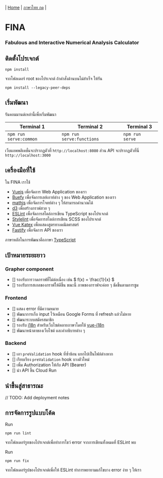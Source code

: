 | [Home](README.md) | [ภาษาไทย กด](docs/README-th.md) |

# FINA
### Fabulous and Interactive Numerical Analysis Calculator

## ติดตั้งโปรเจกต์
```
npm install
```
จากโฟลเดอร์ root ของโปรเจกต์ ถ้าคำสั่งด้านบนไม่สำเร็จ ให้รัน
```
npm install --legacy-peer-deps
```

## เริ่มพัฒนา
รันคอมมานด์เหล่านี้เพื่อเริ่มพัฒนา

| Terminal 1                  | Terminal 2                  | Terminal 3      |
| --------------------------- | --------------------------- | --------------- |
| `npm run serve:common`      | `npm run serve:functions`   | `npm run serve` |

เว็บแอพพลิเคชั่นจะปรากฏตัวที่ `http://localhost:8080` ส่วน API จะปรากฏตัวที่นี่ `http://localhost:3000`

## เครื่องมือที่ใช้
ใน FINA เราใช้
- [Vuejs](https://vuejs.org/) เพื่อจัดการ Web Application ของเรา
- [Buefy](https://buefy.org/) เพื่อจัดการเลย์เอาท์ต่าง ๆ ของ Web Application ของเรา
- [mathjs](https://mathjs.org/) เพื่อจัดการโจทย์ต่าง ๆ ให้สามารถคำนวณได้
- [d3](https://d3js.org/) เพื่อสร้างกราฟสวย ๆ
- [ESLint](https://eslint.org/) เพื่อจัดการสไตล์การเขียน TypeScript ของโปรเจกต์
- [Stylelint](https://stylelint.io/) เพื่อจัดการสไตล์การเขียน SCSS ของโปรเจกต์
- [Vue Katex](https://github.com/lucpotage/vue-katex#readme) เพื่อแสดงสูตรทางคณิตศาสตร์
- [Fastify](https://fastify.io/) เพื่อจัดการ API ของเรา

ภาษาหลักในการพัฒนาคือภาษา [TypeScript](https://www.typescriptlang.org/)

## เป้าหมายระยะยาว

### Grapher component
- [] รองรับการวาดกราฟที่ไม่ต่อเนื่อง เช่น $ f(x) = \frac{1}{x} $
- [] รองรับการสเกลของกราฟให้ดีขึ้น ขณะนี้ ภาพของกราฟจะค่อย ๆ ชัดขึ้นตามการซูม

### Frontend
- [] แสดง error ที่มีความหมาย
- [] พัฒนาการเก็บ input ไว้เหมือน Google Forms ที่ refresh แล้วไม่หาย
- [] พัฒนาระบบสมัครสมาชิก
- [] รองรับ [i18n](https://en.wikipedia.org/wiki/Internationalization_and_localization) สำหรับเว็บไซต์หลายภาษาโดยใช้ [vue-i18n](https://kazupon.github.io/vue-i18n/)
- [] พัฒนาหน้าตาของเว็บไซต์ และคำอธิบายต่าง ๆ

### Backend
- [] เอา `preValidation` hook ที่ซ้ำซ้อน แยกไปเป็นไฟล์ต่างหาก
- [] เรียบเรียง `preValidation` hook บางตัวใหม่
- [] เพื่ม Authorization ให้กับ API (Bearer)
- [] นำ API ขึ้น Cloud Run

## นำขึ้นสู่สาธารณะ
// TODO: Add deployment notes

## การจัดการรูปแบบโค้ด
Run
```
npm run lint
```
จากโฟลเดอร์รูทของโปรเจกต์เพื่อทำการโชว์ error จากการเขียนทั้งหมดที่ ESLint พบ

Run
```
npm run fix
```
จากโฟลเดอร์รูปของโปรเจกต์เพื่อให้ ESLint ทำการพยายามแก้ไขบาง error ง่าย ๆ ให้เรา
